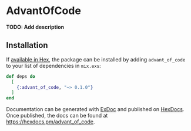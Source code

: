 # AdvantOfCode

**TODO: Add description**

## Installation

If [available in Hex](https://hex.pm/docs/publish), the package can be installed
by adding `advant_of_code` to your list of dependencies in `mix.exs`:

```elixir
def deps do
  [
    {:advant_of_code, "~> 0.1.0"}
  ]
end
```

Documentation can be generated with [ExDoc](https://github.com/elixir-lang/ex_doc)
and published on [HexDocs](https://hexdocs.pm). Once published, the docs can
be found at <https://hexdocs.pm/advant_of_code>.

